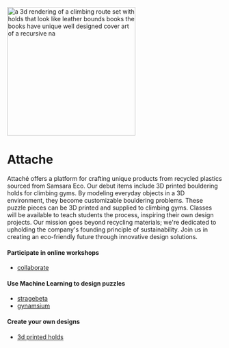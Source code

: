 

<img src="https://github.com/opensource-rant/project-attache/assets/82001325/62304a28-daf4-46a6-9db6-305c0489d609" alt="a 3d rendering of a climbing route set with holds that look like leather bounds books  the books have unique well designed cover art of a recursive na" width="300">


# Attache
Attaché offers a platform for crafting unique products from recycled plastics sourced from Samsara Eco. Our debut items include 3D printed bouldering holds for climbing gyms. By modeling everyday objects in a 3D environment, they become customizable bouldering problems. These puzzle pieces can be 3D printed and supplied to climbing gyms. Classes will be available to teach students the process, inspiring their own design projects. Our mission goes beyond recycling materials; we're dedicated to upholding the company's founding principle of sustainability. Join us in creating an eco-friendly future through innovative design solutions.
#### Participate in online workshops

- [collaborate](https://www.chromatic.com/)


#### Use Machine Learning to design puzzles

- [stragebeta](https://arxiv.org/abs/1110.0532)
- [gynamsium](https://gymnasium.farama.org/)

#### Create your own designs

- [3d printed holds](https://www.instructables.com/Use-3d-Printing-to-Cast-Climbing-Holds-or-Anything/)
